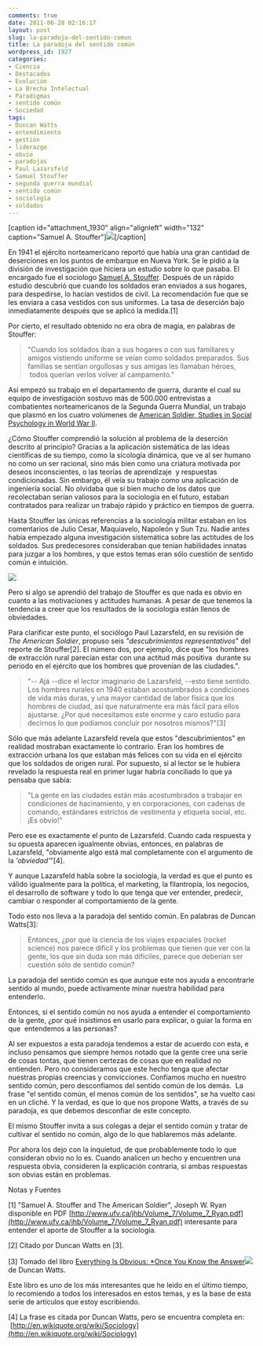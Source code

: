 ```yaml
---
comments: true
date: 2011-06-28 02:16:17
layout: post
slug: la-paradoja-del-sentido-comun
title: La paradoja del sentido común
wordpress_id: 1927
categories:
- Ciencia
- Destacados
- Evolución
- La Brecha Intelectual
- Paradigmas
- sentido común
- Sociedad
tags:
- Duncan Watts
- entendimiento
- gestión
- liderazgo
- obvio
- paradojas
- Paul Lazarsfeld
- Samuel Stouffer
- segunda guerra mundial
- sentido común
- sociología
- soldados
---
```


[caption id="attachment_1930" align="alignleft" width="132" caption="Samuel A. Stouffer"][![](http://www.lnds.net/blog/wp-content/uploads/2011/06/220px-Sstouffer.jpg)](http://www.lnds.net/blog/wp-content/uploads/2011/06/220px-Sstouffer.jpg)[/caption]

En 1941 el ejército norteamericano reportó que había una gran cantidad de deserciones en los puntos de embarque en Nueva York. Se le pidió a la división de investigación que hiciera un estudio sobre lo que pasaba. El encargado fue el sociologo [Samuel A. Stouffer](http://www2.asanet.org/governance/stouffer.html). Después de un rápido estudio descubrió que cuando los soldados eran enviados a sus hogares, para despedirse, lo hacían vestidos de civil. La recomendación fue que se les enviara a casa vestidos con sus uniformes. La tasa de deserción bajo inmediatamente después que se aplicó la medida.[1]

Por cierto, el resultado obtenido no era obra de magia, en palabras de Stouffer:


> "Cuando los soldados iban a sus hogares o con sus familiares y amigos vistiendo uniforme se veían como soldados preparados. Sus familias se sentían orgullosas y sus amigas les llamaban héroes,  todos querían verlos volver al campamento."


Así empezó su trabajo en el departamento de guerra, durante el cual su equipo de investigación sostuvo más de 500.000 entrevistas a combatientes norteamericanos de la Segunda Guerra Mundial, un trabajo que plasmó en los cuatro volúmenes de [American Soldier, Studies in Social Psychology in World War II](http://openlibrary.org/books/OL6044939M/Studies_in_social_psychology_in_World_War_II_...).

¿Cómo Stouffer comprendió la solución al problema de la deserción descrito al principio? Gracias a la aplicación sistemática de las ideas científicas de su tiempo, como la sicología dinámica, que ve al ser humano no como un ser racional, sino más bien como una criatura motivada por deseos inconscientes, o las teorías de aprendizaje  y respuestas condicionadas. Sin embargo, él veía su trabajo como una aplicación de ingeniería social. No olvidaba que si bien mucho de los datos que recolectaban serían valiosos para la sociología en el futuro, estaban contratados para realizar un trabajo rápido y práctico en tiempos de guerra.

Hasta Stouffer las únicas referencias a la sociología militar estaban en los comentarios de Julio Cesar, Maquiavelo, Napoleón y Sun Tzu. Nadie antes había empezado alguna investigación sistemática sobre las actitudes de los soldados. Sus predecesores consideraban que tenían habilidades innatas para juzgar a los hombres, y que estos temas eran sólo cuestión de sentido común e intuición.

![](http://www.lnds.net/blog/wp-content/uploads/2011/06/soldados-segunda-guerra-300x223.jpg)

Pero si algo se aprendió del trabajo de Stouffer es que nada es obvio en cuanto a las motivaciones y actitudes humanas. A pesar de que tenemos la tendencia a creer que los resultados de la sociología están llenos de obviedades.

Para clarificar este punto, el sociólogo Paul Lazarsfeld, en su revisión de _The American Soldier_, propuso seis _"descubrimientos representativos_" del reporte de Stouffer[2]. El número dos, por ejemplo, dice que "los hombres de extracción rural parecían estar con una actitud más positiva  durante su periodo en el ejército que los hombres que provenían de las ciudades.".


> "-- Ajá --dice el lector imaginario de Lazarsfeld, --esto tiene sentido. Los hombres rurales en 1940 estaban acostumbrados a condiciones de vida más duras, y una mayor cantidad de labor física que los hombres de ciudad, así que naturalmente era más fácil para ellos ajustarse. ¿Por qué necesitamos este enorme y caro estudio para decirnos lo que podíamos concluir por nosotros mismos?"[3]


Sólo que más adelante Lazarsfeld revela que estos "descubrimientos" en realidad mostraban exactamente lo contrario. Eran los hombres de extracción urbana los que estaban más felices con su vida en el ejército que los soldados de origen rural. Por supuesto, si al lector se le hubiera revelado la respuesta real en primer lugar habría conciliado lo que ya pensaba que sabía:


> "La gente en las ciudades están más acostumbrados a trabajar en condiciones de hacinamiento, y en corporaciones, con cadenas de comando, estándares estrictos de vestimenta y etiqueta social, etc. ¡Es obvio!"


Pero ese es exactamente el punto de Lazarsfeld. Cuando cada respuesta y su opuesta aparecen igualmente obvias, entonces, en palabras de Lazarsfeld, "obviamente algo está mal completamente con el argumento de la _'obviedad'_"[4].

Y aunque Lazarsfeld habla sobre la sociología, la verdad es que el punto es válido igualmente para la política, el marketing, la filantropía, los negocios, el desarrollo de software y todo lo que tenga que ver entender, predecir, cambiar o responder al comportamiento de la gente.

Todo esto nos lleva a la paradoja del sentido común. En palabras de Duncan Watts[3]:


> Entonces, ¿por qué la ciencia de los viajes espaciales (rocket science) nos parece difícil y los problemas que tienen que ver con la gente, los que sin duda son más difíciles, parece que deberían ser cuestión sólo de sentido común?

La paradoja del sentido común es que aunque este nos ayuda a encontrarle sentido al mundo, puede activamente minar nuestra habilidad para entenderlo.


Entonces, si el sentido común no nos ayuda a entender el comportamiento de la gente, ¿por qué insistimos en usarlo para explicar, o guiar la forma en que  entendemos a las personas?

Al ser expuestos a esta paradoja tendemos a estar de acuerdo con esta, e incluso pensamos que siempre hemos notado que la gente cree una serie de cosas tontas, que tienen certezas de cosas que en realidad no entienden. Pero no consideramos que este hecho tenga que afectar nuestras propias creencias y convicciones. Confiamos mucho en nuestro sentido común, pero desconfiamos del sentido común de los demás.  La frase "el sentido común, el menos común de los sentidos", se ha vuelto casi en un cliché. Y la verdad, es que lo que nos propone Watts, a través de su paradoja, es que debemos desconfiar de este concepto.

El mismo Stouffer invita a sus colegas a dejar el sentido común y tratar de cultivar el sentido no común, algo de lo que hablaremos más adelante.

Por ahora los dejo con la inquietud, de que probablemente todo lo que consideran obvio no lo es. Cuando analicen un hecho y encuentren una respuesta obvia, consideren la explicación contraria, si ambas respuestas son obvias están en problemas.

Notas y Fuentes

[1] "Samuel A. Stouffer and The American Soldier", Joseph W. Ryan disponible en PDF [http://www.ufv.ca/jhb/Volume_7/Volume_7_Ryan.pdf](http://www.ufv.ca/jhb/Volume_7/Volume_7_Ryan.pdf) interesante para entender el aporte de Stouffer a la sociología.

[2] Citado por Duncan Watts en [3].

[3] Tomado del libro [Everything Is Obvious: *Once You Know the Answer](http://www.amazon.com/gp/product/0385531680/ref=as_li_qf_sp_asin_tl?ie=UTF8&tag=lanaturaledel-20&linkCode=as2&camp=217145&creative=399373&creativeASIN=0385531680)![](http://www.assoc-amazon.com/e/ir?t=lanaturaledel-20&l=as2&o=1&a=0385531680&camp=217145&creative=399373) de Duncan Watts.

Este libro es uno de los más interesantes que he leido en el último tiempo, lo recomiendo a todos los interesados en estos temas, y es la base de esta serie de artículos que estoy escribiendo.

[4] La frase es citada por Duncan Watts, pero se encuentra completa en:  [http://en.wikiquote.org/wiki/Sociology](http://en.wikiquote.org/wiki/Sociology)


